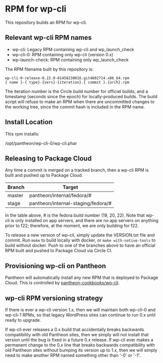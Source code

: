 # RPM for wp-cli

This repository builds an RPM for wp-cli.

## Relevant wp-cli RPM names

- wp-cli: Legacy RPM containing wp-cli and wp_launch_check
- wp-cli-0: RPM containing only wp-cli (version 0.x)
- wp-launch-check: RPM containing only wp_launch_check

The RPM filename built by this repository is:
```
wp-cli-0-release-0.22.0-01458238016.git4602714.x86_64.rpm
{ name }-{ type}-{vers}-{iteration}.{ commit }.{arch}.rpm
```
The iteration number is the Circle build number for officiel builds, and a timestamp (seconds since the epoch) for locally-produced builds. The build script will refuse to make an RPM when there are uncommitted changes to the working tree, since the commit hash is included in the RPM name.

## Install Location

This rpm installs:

/opt/pantheon/wp-cli-0/wp-cli.phar

## Releasing to Package Cloud

Any time a commit is merged on a tracked branch, then a wp-cli RPM is built and pushed up to Package Cloud.

Branch       | Target
------------ | ---------------
master       | pantheon/internal/fedora/#
stage        | pantheon/internal-staging/fedora/#

In the table above, # is the fedora build number (19, 20, 22). Note that wp-cli is only installed on app servers, and there are no app servers on anything prior to f22; therefore, at the moment, we are only building for f22.

To release a new version of wp-cli, simply update the VERSION.txt file and commit. Run `make` to build locally with docker, or `make with-native-tools` to build without docker. Push to one of the branches above to have an official RPM built and pushed to Package Cloud via Circle CI.

## Provisioning wp-cli on Pantheon

Pantheon will automatically install any new RPM that is deployed to Package Cloud. This is controlled by [pantheon-cookbooks/wp-cli](https://github.com/pantheon-cookbooks/wp-cli/blob/master/recipes/default.rb).

## wp-cli RPM versioning strategy

If there is ever a wp-cli version 1.x, then we will maintain both wp-cli-0 and wp-cli-1 RPMs, so that legacy WordPress sites can continue to run 0.x until ready to upgrade.

If wp-cli ever releases a 0.x build that accidentally breaks backwards compatibility with old Pantheon sites, then we simply will not install that version until the bug is fixed in a future 0.x release.  If wp-cli ever makes a permanent change to the 0.x line that breaks backwards compatibility with old Pantheon sites without bumping its version up to 1.x, then we will simply need to make another RPM named something other than '-0' or '-1'.


